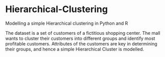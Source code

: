 # Hierarchical-Clustering

Modelling a simple Hierarchical clustering in Python and R

The dataset is a set of customers of a fictitious shopping center. The mall wants to cluster their customers into different groups and identify most profitable customers. Attributes of the customers are key in determining their groups, and hence a simple Hierarchical Cluster is modelled.
